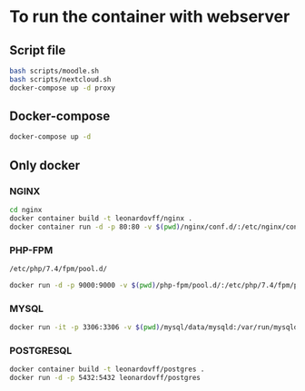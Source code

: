 # To run the container with webserver
## Script file
```bash
bash scripts/moodle.sh
bash scripts/nextcloud.sh
docker-compose up -d proxy
```

## Docker-compose
```bash
docker-compose up -d
```

## Only docker
### NGINX
```bash
cd nginx
docker container build -t leonardovff/nginx .
docker container run -d -p 80:80 -v $(pwd)/nginx/conf.d/:/etc/nginx/conf.d/ -v $(pwd)/moodle:/usr/share/nginx leonardovff/nginx
```

### PHP-FPM
```bash
/etc/php/7.4/fpm/pool.d/

docker run -d -p 9000:9000 -v $(pwd)/php-fpm/pool.d/:/etc/php/7.4/fpm/pool.d/ -v $(pwd)/moodle:/usr/share/nginx -v $(pwd)/moodledata:/var/moodledata leonardovff/php-fpm
```

### MYSQL
```bash
docker run -it -p 3306:3306 -v $(pwd)/mysql/data/mysqld:/var/run/mysqld -v $(pwd)/mysql/data/mysql/var/log/mysql leonardovff/mysql bash
```

### POSTGRESQL
```bash
docker container build -t leonardovff/postgres .
docker run -d -p 5432:5432 leonardovff/postgres
```